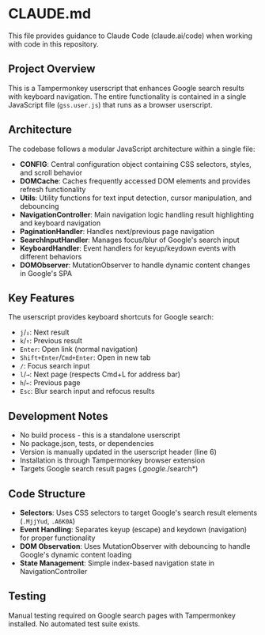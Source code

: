 # CLAUDE.md

This file provides guidance to Claude Code (claude.ai/code) when working with code in this repository.

## Project Overview

This is a Tampermonkey userscript that enhances Google search results with keyboard navigation. The entire functionality is contained in a single JavaScript file (`gss.user.js`) that runs as a browser userscript.

## Architecture

The codebase follows a modular JavaScript architecture within a single file:

- **CONFIG**: Central configuration object containing CSS selectors, styles, and scroll behavior
- **DOMCache**: Caches frequently accessed DOM elements and provides refresh functionality
- **Utils**: Utility functions for text input detection, cursor manipulation, and debouncing
- **NavigationController**: Main navigation logic handling result highlighting and keyboard navigation
- **PaginationHandler**: Handles next/previous page navigation
- **SearchInputHandler**: Manages focus/blur of Google's search input
- **KeyboardHandler**: Event handlers for keyup/keydown events with different behaviors
- **DOMObserver**: MutationObserver to handle dynamic content changes in Google's SPA

## Key Features

The userscript provides keyboard shortcuts for Google search:
- `j`/`↓`: Next result
- `k`/`↑`: Previous result  
- `Enter`: Open link (normal navigation)
- `Shift+Enter`/`Cmd+Enter`: Open in new tab
- `/`: Focus search input
- `l`/`→`: Next page (respects Cmd+L for address bar)
- `h`/`←`: Previous page
- `Esc`: Blur search input and refocus results

## Development Notes

- No build process - this is a standalone userscript
- No package.json, tests, or dependencies
- Version is manually updated in the userscript header (line 6)
- Installation is through Tampermonkey browser extension
- Targets Google search result pages (*.google.*/search*)

## Code Structure

- **Selectors**: Uses CSS selectors to target Google's search result elements (`.MjjYud`, `.A6K0A`)
- **Event Handling**: Separates keyup (escape) and keydown (navigation) for proper functionality
- **DOM Observation**: Uses MutationObserver with debouncing to handle Google's dynamic content loading
- **State Management**: Simple index-based navigation state in NavigationController

## Testing

Manual testing required on Google search pages with Tampermonkey installed. No automated test suite exists.

